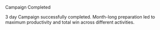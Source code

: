 Campaign Completed

3 day  Campaign successfully completed. 
Month-long preparation led to maximum productivity and total win across different activities. 